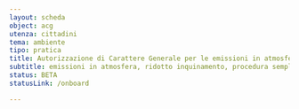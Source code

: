 ```yaml
---
layout: scheda
object: acg
utenza: cittadini
tema: ambiente
tipo: pratica
title: Autorizzazione di Carattere Generale per le emissioni in atmosfera
subtitle: emissioni in atmosfera, ridotto inquinamento, procedura semplificata
status: BETA
statusLink: /onboard

---
```

